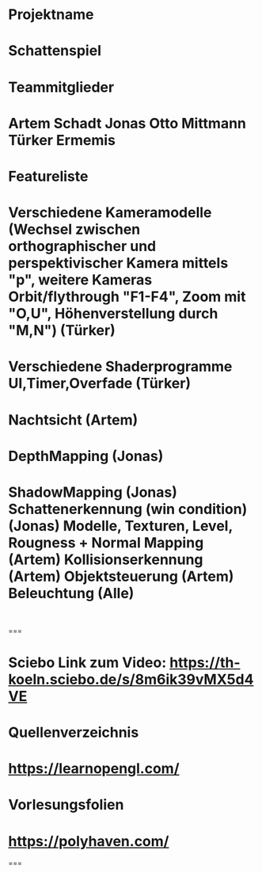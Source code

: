 ﻿# Projektname

# Schattenspiel

# 

# Teammitglieder

Artem Schadt
Jonas Otto Mittmann
Türker Ermemis
===

# 

# 

# Featureliste

# Verschiedene Kameramodelle (Wechsel zwischen orthographischer und perspektivischer Kamera mittels "p", weitere Kameras Orbit/flythrough "F1-F4", Zoom mit "O,U", Höhenverstellung durch "M,N") (Türker)

Verschiedene Shaderprogramme
UI,Timer,Overfade (Türker)
===

# Nachtsicht (Artem)

# DepthMapping (Jonas)

ShadowMapping (Jonas)
Schattenerkennung (win condition) (Jonas)
Modelle, Texturen, Level, Rougness + Normal Mapping (Artem)
Kollisionserkennung (Artem)
Objektsteuerung (Artem)
Beleuchtung (Alle)
===

 

===

# Sciebo Link zum Video: https://th-koeln.sciebo.de/s/8m6ik39vMX5d4VE

# 

# Quellenverzeichnis

# https://learnopengl.com/
# Vorlesungsfolien
# https://polyhaven.com/
===


